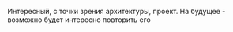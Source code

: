 Интересный, с точки зрения архитектуры, проект. На будущее - возможно будет интересно повторить его
